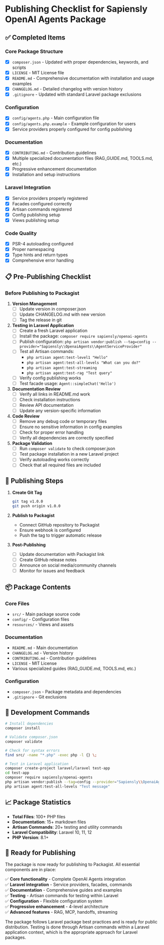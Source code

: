# Publishing Checklist for Sapiensly OpenAI Agents Package

## ✅ Completed Items

### Core Package Structure
- [x] `composer.json` - Updated with proper dependencies, keywords, and scripts
- [x] `LICENSE` - MIT License file
- [x] `README.md` - Comprehensive documentation with installation and usage examples
- [x] `CHANGELOG.md` - Detailed changelog with version history
- [x] `.gitignore` - Updated with standard Laravel package exclusions

### Configuration
- [x] `config/agents.php` - Main configuration file
- [x] `config/agents.php.example` - Example configuration for users
- [x] Service providers properly configured for config publishing

### Documentation
- [x] `CONTRIBUTING.md` - Contribution guidelines
- [x] Multiple specialized documentation files (RAG_GUIDE.md, TOOLS.md, etc.)
- [x] Progressive enhancement documentation
- [x] Installation and setup instructions

### Laravel Integration
- [x] Service providers properly registered
- [x] Facades configured correctly
- [x] Artisan commands registered
- [x] Config publishing setup
- [x] Views publishing setup

### Code Quality
- [x] PSR-4 autoloading configured
- [x] Proper namespacing
- [x] Type hints and return types
- [x] Comprehensive error handling

## 📋 Pre-Publishing Checklist

### Before Publishing to Packagist

1. **Version Management**
   - [ ] Update version in composer.json
   - [ ] Update CHANGELOG.md with new version
   - [ ] Tag the release in git

2. **Testing in Laravel Application**
   - [ ] Create a fresh Laravel application
   - [ ] Install the package: `composer require sapiensly/openai-agents`
   - [ ] Publish configuration: `php artisan vendor:publish --tag=config --provider="Sapiensly\\OpenaiAgents\\AgentServiceProvider"`
   - [ ] Test all Artisan commands:
     - `php artisan agent:test-level1 "Hello"`
     - `php artisan agent:test-all-levels "What can you do?"`
     - `php artisan agent:test-streaming`
     - `php artisan agent:test-rag "Test query"`
   - [ ] Verify config publishing works
   - [ ] Test facade usage: `Agent::simpleChat('Hello')`

3. **Documentation Review**
   - [ ] Verify all links in README.md work
   - [ ] Check installation instructions
   - [ ] Review API documentation
   - [ ] Update any version-specific information

4. **Code Review**
   - [ ] Remove any debug code or temporary files
   - [ ] Ensure no sensitive information in config examples
   - [ ] Check for proper error handling
   - [ ] Verify all dependencies are correctly specified

5. **Package Validation**
   - [ ] Run `composer validate` to check composer.json
   - [ ] Test package installation in a new Laravel project
   - [ ] Verify autoloading works correctly
   - [ ] Check that all required files are included

## 🚀 Publishing Steps

1. **Create Git Tag**
   ```bash
   git tag v1.0.0
   git push origin v1.0.0
   ```

2. **Publish to Packagist**
   - Connect GitHub repository to Packagist
   - Ensure webhook is configured
   - Push the tag to trigger automatic release

3. **Post-Publishing**
   - [ ] Update documentation with Packagist link
   - [ ] Create GitHub release notes
   - [ ] Announce on social media/community channels
   - [ ] Monitor for issues and feedback

## 📦 Package Contents

### Core Files
- `src/` - Main package source code
- `config/` - Configuration files
- `resources/` - Views and assets

### Documentation
- `README.md` - Main documentation
- `CHANGELOG.md` - Version history
- `CONTRIBUTING.md` - Contribution guidelines
- `LICENSE` - MIT License
- Various specialized guides (RAG_GUIDE.md, TOOLS.md, etc.)

### Configuration
- `composer.json` - Package metadata and dependencies
- `.gitignore` - Git exclusions

## 🔧 Development Commands

```bash
# Install dependencies
composer install

# Validate composer.json
composer validate

# Check for syntax errors
find src/ -name "*.php" -exec php -l {} \;

# Test in Laravel application
composer create-project laravel/laravel test-app
cd test-app
composer require sapiensly/openai-agents
php artisan vendor:publish --tag=config --provider="Sapiensly\\OpenaiAgents\\AgentServiceProvider"
php artisan agent:test-all-levels "Test message"
```

## 📈 Package Statistics

- **Total Files**: 100+ PHP files
- **Documentation**: 15+ markdown files
- **Artisan Commands**: 20+ testing and utility commands
- **Laravel Compatibility**: Laravel 10, 11, 12
- **PHP Version**: 8.1+

## 🎯 Ready for Publishing

The package is now ready for publishing to Packagist. All essential components are in place:

✅ **Core functionality** - Complete OpenAI Agents integration  
✅ **Laravel integration** - Service providers, facades, commands  
✅ **Documentation** - Comprehensive guides and examples  
✅ **Testing** - Artisan commands for testing within Laravel  
✅ **Configuration** - Flexible configuration system  
✅ **Progressive enhancement** - 4-level architecture  
✅ **Advanced features** - RAG, MCP, handoffs, streaming  

The package follows Laravel package best practices and is ready for public distribution. Testing is done through Artisan commands within a Laravel application context, which is the appropriate approach for Laravel packages. 